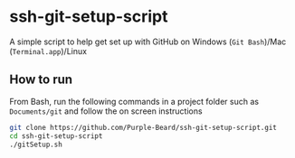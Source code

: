# ssh-git-setup-script
A simple script to help get set up with GitHub on Windows (`Git Bash`)/Mac (`Terminal.app`)/Linux

## How to run

From Bash, run the following commands in a project folder such as `Documents/git` and follow the on screen instructions

```sh
git clone https://github.com/Purple-Beard/ssh-git-setup-script.git
cd ssh-git-setup-script
./gitSetup.sh
```

